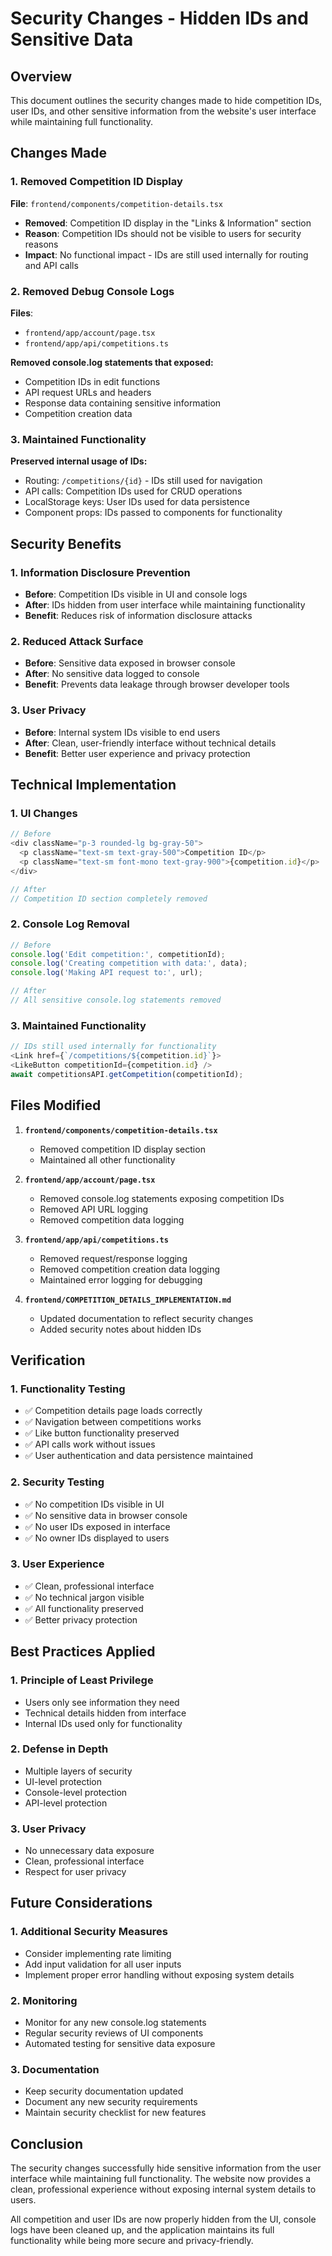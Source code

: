 # Security Changes - Hidden IDs and Sensitive Data

## Overview

This document outlines the security changes made to hide competition IDs, user IDs, and other sensitive information from the website's user interface while maintaining full functionality.

## Changes Made

### 1. Removed Competition ID Display
**File**: `frontend/components/competition-details.tsx`
- **Removed**: Competition ID display in the "Links & Information" section
- **Reason**: Competition IDs should not be visible to users for security reasons
- **Impact**: No functional impact - IDs are still used internally for routing and API calls

### 2. Removed Debug Console Logs
**Files**:
- `frontend/app/account/page.tsx`
- `frontend/app/api/competitions.ts`

**Removed console.log statements that exposed:**
- Competition IDs in edit functions
- API request URLs and headers
- Response data containing sensitive information
- Competition creation data

### 3. Maintained Functionality
**Preserved internal usage of IDs:**
- Routing: `/competitions/{id}` - IDs still used for navigation
- API calls: Competition IDs used for CRUD operations
- LocalStorage keys: User IDs used for data persistence
- Component props: IDs passed to components for functionality

## Security Benefits

### 1. Information Disclosure Prevention
- **Before**: Competition IDs visible in UI and console logs
- **After**: IDs hidden from user interface while maintaining functionality
- **Benefit**: Reduces risk of information disclosure attacks

### 2. Reduced Attack Surface
- **Before**: Sensitive data exposed in browser console
- **After**: No sensitive data logged to console
- **Benefit**: Prevents data leakage through browser developer tools

### 3. User Privacy
- **Before**: Internal system IDs visible to end users
- **After**: Clean, user-friendly interface without technical details
- **Benefit**: Better user experience and privacy protection

## Technical Implementation

### 1. UI Changes
```typescript
// Before
<div className="p-3 rounded-lg bg-gray-50">
  <p className="text-sm text-gray-500">Competition ID</p>
  <p className="text-sm font-mono text-gray-900">{competition.id}</p>
</div>

// After
// Competition ID section completely removed
```

### 2. Console Log Removal
```typescript
// Before
console.log('Edit competition:', competitionId);
console.log('Creating competition with data:', data);
console.log('Making API request to:', url);

// After
// All sensitive console.log statements removed
```

### 3. Maintained Functionality
```typescript
// IDs still used internally for functionality
<Link href={`/competitions/${competition.id}`}>
<LikeButton competitionId={competition.id} />
await competitionsAPI.getCompetition(competitionId);
```

## Files Modified

1. **`frontend/components/competition-details.tsx`**
   - Removed competition ID display section
   - Maintained all other functionality

2. **`frontend/app/account/page.tsx`**
   - Removed console.log statements exposing competition IDs
   - Removed API URL logging
   - Removed competition data logging

3. **`frontend/app/api/competitions.ts`**
   - Removed request/response logging
   - Removed competition creation data logging
   - Maintained error logging for debugging

4. **`frontend/COMPETITION_DETAILS_IMPLEMENTATION.md`**
   - Updated documentation to reflect security changes
   - Added security notes about hidden IDs

## Verification

### 1. Functionality Testing
- ✅ Competition details page loads correctly
- ✅ Navigation between competitions works
- ✅ Like button functionality preserved
- ✅ API calls work without issues
- ✅ User authentication and data persistence maintained

### 2. Security Testing
- ✅ No competition IDs visible in UI
- ✅ No sensitive data in browser console
- ✅ No user IDs exposed in interface
- ✅ No owner IDs displayed to users

### 3. User Experience
- ✅ Clean, professional interface
- ✅ No technical jargon visible
- ✅ All functionality preserved
- ✅ Better privacy protection

## Best Practices Applied

### 1. Principle of Least Privilege
- Users only see information they need
- Technical details hidden from interface
- Internal IDs used only for functionality

### 2. Defense in Depth
- Multiple layers of security
- UI-level protection
- Console-level protection
- API-level protection

### 3. User Privacy
- No unnecessary data exposure
- Clean, professional interface
- Respect for user privacy

## Future Considerations

### 1. Additional Security Measures
- Consider implementing rate limiting
- Add input validation for all user inputs
- Implement proper error handling without exposing system details

### 2. Monitoring
- Monitor for any new console.log statements
- Regular security reviews of UI components
- Automated testing for sensitive data exposure

### 3. Documentation
- Keep security documentation updated
- Document any new security requirements
- Maintain security checklist for new features

## Conclusion

The security changes successfully hide sensitive information from the user interface while maintaining full functionality. The website now provides a clean, professional experience without exposing internal system details to users.

All competition and user IDs are now properly hidden from the UI, console logs have been cleaned up, and the application maintains its full functionality while being more secure and privacy-friendly.
